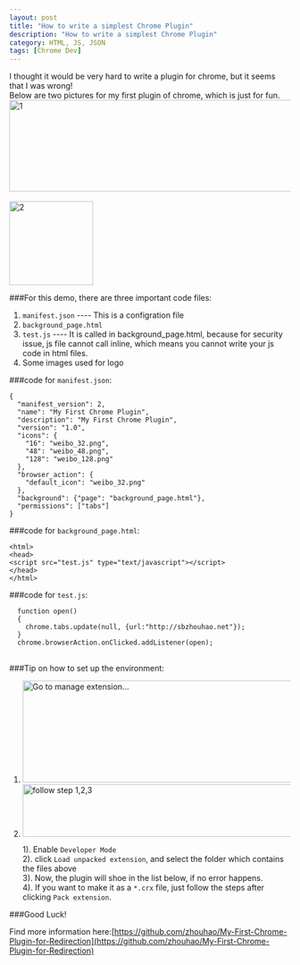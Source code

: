 ```yaml
---
layout: post
title: "How to write a simplest Chrome Plugin"
description: "How to write a simplest Chrome Plugin"
category: HTML, JS, JSON
tags: [Chrome Dev]
---
```


I thought it would be very hard to write a plugin for chrome, but it seems that I was wrong!    
Below are two pictures for my first plugin of chrome, which is just for fun.   
<a href="http://www.flickr.com/photos/sbzhouhao/9324251274/" title="1 by Zhou Hao, on Flickr"><img src="http://farm4.staticflickr.com/3716/9324251274_37310cab4c_z.jpg" width="640" height="164" alt="1"></a><br><br/>
<a href="http://www.flickr.com/photos/sbzhouhao/9324251284/" title="2 by Zhou Hao, on Flickr"><img src="http://farm6.staticflickr.com/5349/9324251284_44000bd7b3_q.jpg" width="150" height="150" alt="2"></a>

###For this demo, there are three important code files:    
1. `manifest.json`  ---- This is a configration file   
2. `background_page.html`      
3. `test.js`  ---- It is called in background_page.html, because for security issue, js file cannot call inline, which means you cannot write your js code in html files.  
4. Some images used for logo   

###code for `manifest.json`:    
<pre><code>{
  "manifest_version": 2,
  "name": "My First Chrome Plugin",
  "description": "My First Chrome Plugin",
  "version": "1.0",
  "icons": {
    "16": "weibo_32.png",
    "48": "weibo_48.png",
    "128": "weibo_128.png"
  },
  "browser_action": {
    "default_icon": "weibo_32.png"
  },
  "background": {"page": "background_page.html"},
  "permissions": ["tabs"]
}
</code></pre>

###code for `background_page.html`:   

    <html>
    <head>
    <script src="test.js" type="text/javascript"></script>
    </head>
    </html>


###code for `test.js`:    
<pre>
<code>  function open() 
  {
    chrome.tabs.update(null, {url:"http://sbzhouhao.net"});
  }
  chrome.browserAction.onClicked.addListener(open);
</code>
</pre>

###Tip on how to set up the environment:    
1. <img src="http://farm6.staticflickr.com/5470/9322482861_5c95da64b9_z.jpg" width="640" height="182" alt="Go to manage extension..."> 
    
2. <img src="http://farm3.staticflickr.com/2842/9322482839_aab456d49f_z.jpg" width="640" height="94" alt="follow step 1,2,3">     

  	1). Enable `Developer Mode`    
	2). click `Load unpacked extension`, and select the folder which contains the files above   
	3). Now, the plugin will shoe in the list below, if no error happens.     
	4). If you want to make it as a `*.crx` file, just follow the steps after clicking `Pack extension`.

###Good Luck!


Find more information here:[https://github.com/zhouhao/My-First-Chrome-Plugin-for-Redirection](https://github.com/zhouhao/My-First-Chrome-Plugin-for-Redirection)
